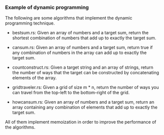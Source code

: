 ### Example of dynamic programming

The following are some algorithms that implement the dynamic programming technique.

* bestsum.rs: Given an array of numbers and a target sum, return the shortest combination of numbers that add up to exactly the target sum.

* cansum.rs: Given an array of numbers and a target sum, return true if any combination of numbers in the array can add up to exactly the target sum.

* countconstruct.rs: Given a target string and an array of strings, return the number of ways that the target can be constructed by concatenating elements of the array.

* gridtraveler.rs: Given a grid of size m * n, return the number of ways you can travel from the top-left to the bottom-right of the grid.

* howcansum.rs: Given an array of numbers and a target sum, return an array containing any combination of elements that add up to exactly the target sum.

All of them implement memoization in order to improve the performance of the algorithms.